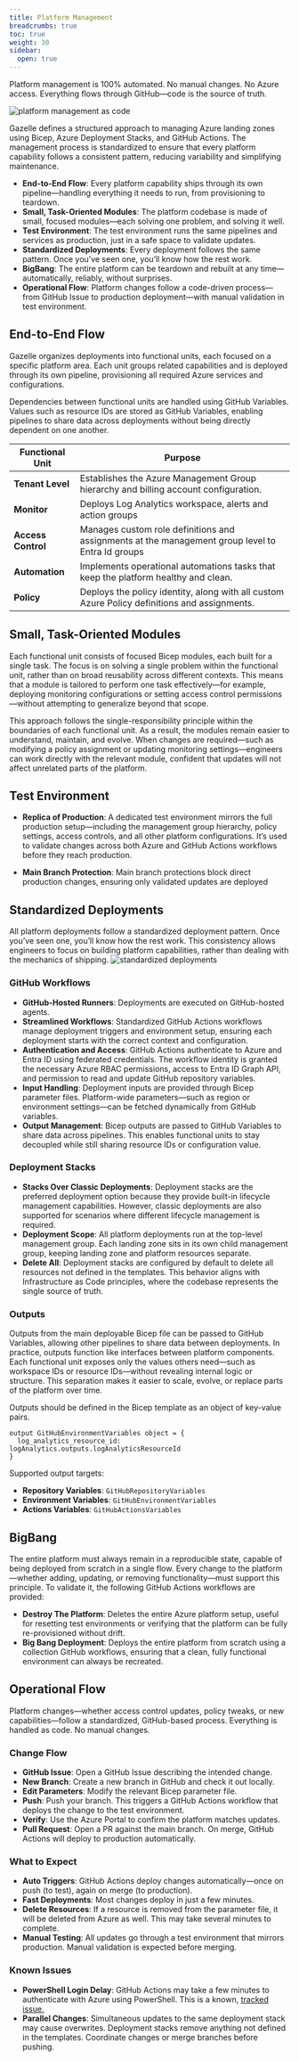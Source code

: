 ```yaml
---
title: Platform Management
breadcrumbs: true
toc: true
weight: 30
sidebar:
  open: true
---
```


Platform management is 100% automated. No manual changes. No Azure access. Everything flows through GitHub—code is the source of truth.

![platform management as code](/platform-mgmt-as-code.png)

Gazelle defines a structured approach to managing Azure landing zones using Bicep, Azure Deployment Stacks, and GitHub Actions. The management process is standardized to ensure that every platform capability follows a consistent pattern, reducing variability and simplifying maintenance.

- **End-to-End Flow**: Every platform capability ships through its own pipeline—handling everything it needs to run, from provisioning to teardown.  
- **Small, Task-Oriented Modules**: The platform codebase is made of small, focused modules—each solving one problem, and solving it well.
- **Test Environment**: The test environment runs the same pipelines and services as production, just in a safe space to validate updates.  
- **Standardized Deployments**: Every deployment follows the same pattern. Once you’ve seen one, you’ll know how the rest work.  
- **BigBang**: The entire platform can be teardown and rebuilt at any time—automatically, reliably, without surprises.
- **Operational Flow**: Platform changes follow a code-driven process—from GitHub Issue to production deployment—with manual validation in test environment.

## End-to-End Flow

Gazelle organizes deployments into functional units, each focused on a specific platform area. Each unit groups related capabilities and is deployed through its own pipeline, provisioning all required Azure services and configurations.

Dependencies between functional units are handled using GitHub Variables. Values such as resource IDs are stored as GitHub Variables, enabling pipelines to share data across deployments without being directly dependent on one another.


| Functional Unit	       | Purpose |
|--------------|---------|
| **Tenant Level**    | Establishes the Azure Management Group hierarchy and billing account configuration. |
| **Monitor**   | Deploys Log Analytics workspace, alerts and action groups |
| **Access Control**  | Manages custom role definitions and assignments at the management group level to Entra Id groups |
| **Automation** | Implements operational automations tasks that keep the platform healthy and clean. |
| **Policy**    | Deploys the policy identity, along with all custom Azure Policy definitions and assignments. |



## Small, Task-Oriented Modules  

Each functional unit consists of focused Bicep modules, each built for a single task. The focus is on solving a single problem within the functional unit, rather than on broad reusability across different contexts. This means that a module is tailored to perform one task effectively—for example, deploying monitoring configurations or setting access control permissions—without attempting to generalize beyond that scope.

This approach follows the single-responsibility principle within the boundaries of each functional unit. As a result, the modules remain easier to understand, maintain, and evolve. When changes are required—such as modifying a policy assignment or updating monitoring settings—engineers can work directly with the relevant module, confident that updates will not affect unrelated parts of the platform.

## Test Environment

- **Replica of Production**: A dedicated test environment mirrors the full production setup—including the management group hierarchy, policy settings, access controls, and all other platform configurations. It’s used to validate changes across both Azure and GitHub Actions workflows before they reach production.

- **Main Branch Protection**: Main branch protections block direct production changes, ensuring only validated updates are deployed

## Standardized Deployments

All platform deployments follow a standardized deployment pattern. Once you’ve seen one, you’ll know how the rest work. This consistency allows engineers to focus on building platform capabilities, rather than dealing with the mechanics of shipping.
![standardized deployments](/platform-mgmt-standardized-deployments.png)

### GitHub Workflows
- **GitHub-Hosted Runners**: Deployments are executed on GitHub-hosted agents.  
- **Streamlined Workflows**: Standardized GitHub Actions workflows manage deployment triggers and environment setup, ensuring each deployment starts with the correct context and configuration.  
- **Authentication and Access**: GitHub Actions authenticate to Azure and Entra ID using federated credentials. The workflow identity is granted the necessary Azure RBAC permissions, access to Entra ID Graph API, and permission to read and update GitHub repository variables.  
- **Input Handling**: Deployment inputs are provided through Bicep parameter files. Platform-wide parameters—such as region or environment settings—can be fetched dynamically from GitHub variables.
- **Output Management**: Bicep outputs are passed to GitHub Variables to share data across pipelines. This enables functional units to stay decoupled while still sharing resource IDs or configuration value.

### Deployment Stacks
- **Stacks Over Classic Deployments**: Deployment stacks are the preferred deployment option because they provide built-in lifecycle management capabilities. However, classic deployments are also supported for scenarios where different lifecycle management is required.
- **Deployment Scope**: All platform deployments run at the top-level management group. Each landing zone sits in its own child management group, keeping landing zone and platform resources separate. 
- **Delete All**: Deployment stacks are configured by default to delete all resources not defined in the templates. This behavior aligns with Infrastructure as Code principles, where the codebase represents the single source of truth.
  
### Outputs

Outputs from the main deployable Bicep file can be passed to GitHub Variables, allowing other pipelines to share data between deployments. In practice, outputs function like interfaces between platform components. Each functional unit exposes only the values others need—such as workspace IDs or resource IDs—without revealing internal logic or structure. This separation makes it easier to scale, evolve, or replace parts of the platform over time.

Outputs should be defined in the Bicep template as an object of key-value pairs. 
```
output GitHubEnvironmentVariables object = {
  log_analytics_resource_id: logAnalytics.outputs.logAnalyticsResourceId
}

```
Supported output targets:
 
- **Repository Variables**: ``GitHubRepositoryVariables``
- **Environment Variables**: ``GitHubEnvironmentVariables``
- **Actions Variables**: ``GitHubActionsVariables``

## BigBang

The entire platform must always remain in a reproducible state, capable of being deployed from scratch in a single flow. Every change to the platform—whether adding, updating, or removing functionality—must support this principle. To validate it, the following GitHub Actions workflows are provided:

- **Destroy The Platform**: Deletes the entire Azure platform setup, useful for resetting test environments or verifying that the platform can be fully re-provisioned without drift. 
- **Big Bang Deployment**: Deploys the entire platform from scratch using a collection GitHub workflows, ensuring that a clean, fully functional environment can always be recreated.

## Operational Flow

Platform changes—whether access control updates, policy tweaks, or new capabilities—follow a standardized, GitHub-based process. Everything is handled as code. No manual changes.

### Change Flow

- **GitHub Issue**: Open a GitHub Issue describing the intended change.
- **New Branch**: Create a new branch in GitHub and check it out locally.
- **Edit Parameters**: Modify the relevant Bicep parameter file.
- **Push**: Push your branch. This triggers a GitHub Actions workflow that deploys the change to the test environment.
- **Verify**: Use the Azure Portal to confirm the platform matches updates.
- **Pull Request**: Open a PR against the main branch. On merge, GitHub Actions will deploy to production automatically.

### What to Expect

- **Auto Triggers**: GitHub Actions deploy changes automatically—once on push (to test), again on merge (to production).
- **Fast Deployments**: Most changes deploy in just a few minutes.
- **Delete Resources**: If a resource is removed from the parameter file, it will be deleted from Azure as well. This may take several minutes to complete.
- **Manual Testing**: All updates go through a test environment that mirrors production. Manual validation is expected before merging.

### Known Issues

- **PowerShell Login Delay**: GitHub Actions may take a few minutes to authenticate with Azure using PowerShell. This is a known, [tracked issue.](https://github.com/Azure/login/issues/456)
- **Parallel Changes**: Simultaneous updates to the same deployment stack may cause overwrites. Deployment stacks remove anything not defined in the templates. Coordinate changes or merge branches before pushing.
